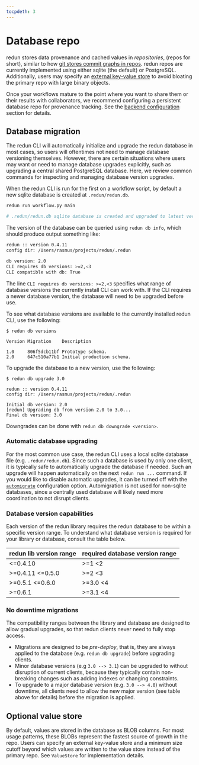 ```yaml
---
tocpdeth: 3
---
```


# Database repo

redun stores data provenance and cached values in *repositories*, (repos for short), similar to how [git stores commit graphs in repos](https://git-scm.com/book/en/v2/Git-Basics-Getting-a-Git-Repository).
redun repos are currently implemented using either sqlite (the default) or PostgreSQL.
Additionally, users may specify an [external key-value store](#optional-value-store) to avoid bloating the primary repo with large binary objects.

Once your workflows mature to the point where you want to share them or their results with collaborators, we recommend configuring a persistent database repo for provenance tracking.
See the [backend configuration](config.md#backend) section for details.

## Database migration

The redun CLI will automatically initialize and upgrade the redun database in most cases, so users will oftentimes not need to manage database versioning themselves. However, there are certain situations where users may want or need to manage database upgrades explicitly, such as upgrading a central shared PostgreSQL database. Here, we review common commands for inspecting and managing database version upgrades.

When the redun CLI is run for the first on a workflow script, by default a new sqlite database is created at `.redun/redun.db`.

```sh
redun run workflow.py main

# .redun/redun.db sqlite database is created and upgraded to latest version known to the CLI.
```

The version of the database can be queried using `redun db info`, which should produce output something like:

```sh
redun :: version 0.4.11
config dir: /Users/rasmus/projects/redun/.redun

db version: 2.0
CLI requires db versions: >=2,<3
CLI compatible with db: True
```

The line `CLI requires db versions: >=2,<3` specifies what range of database versions the currently install CLI can work with. If the CLI requires a newer database version, the database will need to be upgraded before use.

To see what database versions are available to the currently installed redun CLI, use the following:

```
$ redun db versions

Version Migration    Description

1.0     806f5dcb11bf Prototype schema.
2.0     647c510a77b1 Initial production schema.
```

To upgrade the database to a new version, use the following:

```
$ redun db upgrade 3.0

redun :: version 0.4.11
config dir: /Users/rasmus/projects/redun/.redun

Initial db version: 2.0
[redun] Upgrading db from version 2.0 to 3.0...
Final db version: 3.0
```

Downgrades can be done with `redun db downgrade <version>`.


### Automatic database upgrading

For the most common use case, the redun CLI uses a local sqlite database file (e.g. `.redun/redun.db`).
Since such a database is used by only one client, it is typically safe to automatically upgrade the database if needed.
Such an upgrade will happen automatically on the next `redun run ...` command.
If you would like to disable automatic upgrades, it can be turned off with the [`automigrate`](config.md#automigrate) configuration option.
Automigration is not used for non-sqlite databases, since a centrally used database will likely need more coordination to not disrupt clients.


### Database version capabilities

Each version of the redun library requires the redun database to be within a specific version range. To understand what database version is required for your library or database, consult the table below.

| redun lib version range | required database version range |
|-------------------------|---------------------------------|
| <=0.4.10                | >=1 <2                          |
| >=0.4.11 <=0.5.0        | >=2 <3                          |
| >=0.5.1 <=0.6.0         | >=3.0 <4                        |
| >=0.6.1                 | >=3.1 <4                        |


### No downtime migrations

The compatibility ranges between the library and database are designed to allow gradual upgrades, so that redun clients never need to fully stop access.

- Migrations are designed to be *pre-deploy*, that is, they are always applied to the database (e.g. `redun db upgrade`) before upgrading clients.
- Minor database versions (e.g `3.0 --> 3.1`) can be upgraded to without disruption of current clients, because they typically contain non-breaking changes such as adding indexes or changing constraints.
- To upgrade to a major database version (e.g. `3.0 --> 4.0`) without downtime, all clients need to allow the new major version (see table above for details) before the migration is applied.


## Optional value store

By default, values are stored in the database as BLOB columns.
For most usage patterns, these BLOBs represent the fastest source of growth in the repo.
Users can specify an external key-value store and a minimum size cutoff beyond which values are written to the value store instead of the primary repo.
See `ValueStore` for implementation details.

